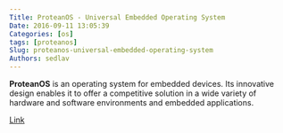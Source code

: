 ```yaml
---
Title: ProteanOS - Universal Embedded Operating System
Date: 2016-09-11 13:05:39
Categories: [os]
tags: [proteanos]
Slug: proteanos-universal-embedded-operating-system
Authors: sedlav
---
```


**ProteanOS** is an operating system for embedded devices. Its innovative design enables it to offer a competitive solution in a wide variety of hardware and software environments and embedded applications.

[Link](http://proteanos.com/)

